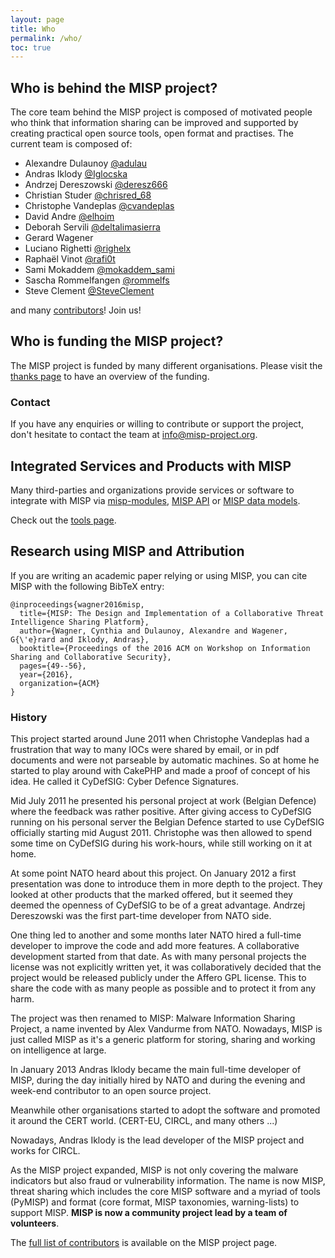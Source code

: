 ```yaml
---
layout: page
title: Who
permalink: /who/
toc: true
---
```


## Who is behind the MISP project?

The core team behind the MISP project is composed of motivated people who think that information sharing can be improved and supported by creating
practical open source tools, open format and practises. The current team is composed of:

* Alexandre Dulaunoy [@adulau](https://twitter.com/adulau)
* Andras Iklody [@Iglocska](https://twitter.com/Iglocska)
* Andrzej Dereszowski [@deresz666](https://twitter.com/deresz666)
* Christian Studer [@chrisred_68](https://twitter.com/chrisred_68)
* Christophe Vandeplas [@cvandeplas](https://twitter.com/cvandeplas)
* David Andre [@elhoim](https://twitter.com/elhoim)
* Deborah Servili [@deltalimasierra](https://twitter.com/deltalimasierra)
* Gerard Wagener
* Luciano Righetti [@righelx](https://twitter.com/righelx)
* Raphaël Vinot [@rafi0t](https://twitter.com/rafi0t)
* Sami Mokaddem [@mokaddem_sami](https://twitter.com/mokaddem_sami)
* Sascha Rommelfangen [@rommelfs](https://twitter.com/rommelfs)
* Steve Clement [@SteveClement](https://twitter.com/SteveClement)

and many [contributors](/contributors)! Join us!

## Who is funding the MISP project?

The MISP project is funded by many different organisations. Please visit the [thanks page](/thanks/) to have an overview of the funding.

### Contact

If you have any enquiries or willing to contribute or support the project, don't hesitate to contact the team at [info@misp-project.org](mailto:info@misp-project.org).

## Integrated Services and Products with MISP

Many third-parties and organizations provide services or software to integrate with MISP via [misp-modules](https://github.com/MISP/misp-modules), [MISP API](https://www.circl.lu/doc/misp/automation/index.html) or [MISP data models](/datamodels).

Check out the [tools page](/tools).

## Research using MISP and Attribution

If you are writing an academic paper relying or using MISP, you can cite MISP with the following BibTeX entry:

~~~~
@inproceedings{wagner2016misp,
  title={MISP: The Design and Implementation of a Collaborative Threat Intelligence Sharing Platform},
  author={Wagner, Cynthia and Dulaunoy, Alexandre and Wagener, G{\'e}rard and Iklody, Andras},
  booktitle={Proceedings of the 2016 ACM on Workshop on Information Sharing and Collaborative Security},
  pages={49--56},
  year={2016},
  organization={ACM}
}
~~~~

### History

This project started around June 2011 when Christophe Vandeplas had a frustration that way to many IOCs were shared by email, or in pdf documents and were not parseable by automatic machines. So at home he started to play around with CakePHP and made a proof of concept of his idea. He called it CyDefSIG: Cyber Defence Signatures.

Mid July 2011 he presented his personal project at work (Belgian Defence) where the feedback was rather positive. After giving access to CyDefSIG running on his personal server the Belgian Defence started to use CyDefSIG officially starting mid August 2011.
Christophe was then allowed to spend some time on CyDefSIG during his work-hours, while still working on it at home.

At some point NATO heard about this project. On January 2012 a first presentation was done to introduce them in more depth to the project. They looked at other products that the marked offered, but it seemed they deemed the openness of CyDefSIG to be of a great advantage. Andrzej Dereszowski was the first part-time developer from NATO side.

One thing led to another and some months later NATO hired a full-time developer to improve the code and add more features. A collaborative development started from that date.
As with many personal projects the license was not explicitly written yet, it was collaboratively decided that the project would be released publicly under the Affero GPL license. This to share the code with as many people as possible and to protect it from any harm.

The project was then renamed to MISP: Malware Information Sharing Project, a name invented by Alex Vandurme from NATO. Nowadays, MISP is just called MISP as it's a generic platform for storing, sharing and working on intelligence at large.

In January 2013 Andras Iklody became the main full-time developer of MISP, during the day initially hired by NATO and during the evening and week-end contributor to an open source project.

Meanwhile other organisations started to adopt the software and promoted it around the CERT world.  (CERT-EU, CIRCL, and many others ...)

Nowadays, Andras Iklody is the lead developer of the MISP project and works for CIRCL.

As the MISP project expanded, MISP is not only covering the malware indicators but also fraud or vulnerability information. The name is now MISP, threat sharing which includes the core MISP software and a myriad of tools (PyMISP) and format (core format, MISP taxonomies, warning-lists) to support MISP.  **MISP is now a community project lead by a team of volunteers**.

The [full list of contributors](/contributors) is available on the MISP project page.


